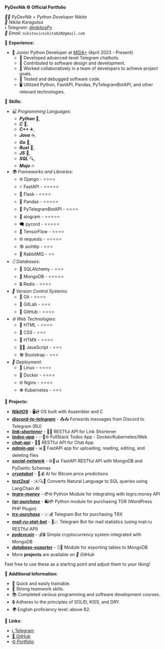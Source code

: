**PyDevNik © Official Portfolio**

*👨‍💻 PyDevNik = Python Developer Nikita*  
*👤 Nikita Karagutsa*  
*📞 Telegram: [@nikitosPy](https://t.me/nikitosPy)*  
*📧 Email: `nikitovicnikita028@gmail.com`*

🔧 **Experience:**
- 💼 Junior Python Developer at [MIDA+](https://mida.plus) (April 2023 - Present)
  - 🤖 Developed advanced-level Telegram chatbots.
  - 🔨 Contributed to software design and development.
  - 👥 Worked collaboratively in a team of developers to achieve project goals.
  - 🐞 Tested and debugged software code.
  - 🖥️ Utilized Python, FastAPI, Pandas, PyTelegramBotAPI, and other relevant technologies.

🔧 **Skills:**
- *💻 Programming Languages*:
  - ***Python*** 🐍,
  - ***C*** 🏅,
  - ***C++*** ➕,
  - ***Java*** ☕,
  - ***Go*** 📇,
  - ***Rust*** 🦀,
  - ***JS*** 🌟,
  - ***SQL*** 🔍,
  - ***Mojo*** 🔥
- *📚 Frameworks and Libraries*:
  - 🌐 Django - ⭐⭐⭐⭐
  - ⚡ FastAPI - ⭐⭐⭐⭐⭐
  - 🔗 Flask - ⭐⭐⭐⭐
  - 🐼 Pandas - ⭐⭐⭐⭐⭐
  - 🤖 PyTelegramBotAPI - ⭐⭐⭐⭐
  - 💬 aiogram - ⭐⭐⭐⭐⭐
  - 🗨 pycord - ⭐⭐⭐⭐⭐
  - 🧠 TensorFlow - ⭐⭐⭐⭐
  - 🌐 requests - ⭐⭐⭐⭐⭐
  - 🕸️ aiohttp - ⭐⭐⭐
  - 🐰 RabbitMQ - ⭐⭐
- *🗄️ Databases*:
  - 💽 SQLAlchemy - ⭐⭐⭐
  - 🍃 MongoDB - ⭐⭐⭐⭐⭐
  - 🔒 Redis - ⭐⭐⭐⭐
- *📂 Version Control Systems*:
  - 🌲 Git - ⭐⭐⭐⭐
  - 🦊 GitLab - ⭐⭐⭐
  - 🐙 GitHub - ⭐⭐⭐⭐
- *🌐 Web Technologies*:
  - 📃 HTML - ⭐⭐⭐⭐
  - 🎨 CSS - ⭐⭐⭐
  - 📡 HTMX - ⭐⭐⭐⭐
  - ✍🏻 JavaScript - ⭐⭐⭐
  - 🛠️ Bootstrap - ⭐⭐⭐
- *🚀 Deployment*:
  - 🐧 Linux - ⭐⭐⭐⭐
  - 🐳 Docker - ⭐⭐⭐⭐
  - 🌐 Nginx - ⭐⭐⭐⭐
  - ☸️ Kubernetes - ⭐⭐⭐

🔧 **Projects:**
- ***[NikitOS](https://github.com/PyDevNik/NikitOS)*** - 🖥️💿 OS built with Assembler and C
- ***[discord-to-telegram](https://github.com/PyDevNik/discord-to-telegram)*** - 📤📥 Forwards messages from Discord to Telegram (RU)
- ***[link-shortener](https://github.com/PyDevNik/link-shortener)*** - 🔗🌐 RESTful API for Link Shortener
- ***[todos-app](https://github.com/PyDevNik/todos-app)*** - ✅📝🌐 FullStack Todos App - Docker/Kubernetes/Web
- ***[chat-api](https://github.com/PyDevNik/chat-api)*** - 💬🌐 RESTful API for Chat App
- ***[admin-api](https://github.com/PyDevNik/admin-api)*** - 📊📂 FastAPI app for uploading, reading, editing, and deleting files
- ***[social-network](https://github.com/PyDevNik/social-network)*** - 🌐🤝📊 FastAPI RESTful API with MongoDB and PyDantic Schemas
- ***[cryptobot](https://github.com/PyDevNik/cryptobot)*** - 🤖💰 AI for Bitcoin price predictions
- ***[text2sql](https://github.com/PyDevNik/text2sql)*** - ✉️🔍💼 Converts Natural Language to SQL queries using LangChain AI
- ***[tegro-money](https://github.com/PyDevNik/tegro-money)*** - 💳🌐 Python Module for integrating with tegro.money API
- ***[tgr-purchase](https://github.com/PyDevNik/tgr-purchase)*** - 🛍️💳 Python module for purchasing TGR (WordPress PHP Plugin)
- ***[trx-purchase](https://github.com/PyDevNik/trx-purchase)*** - 📈💰 Telegram Bot for purchasing TRX
- ***[mail-ru-stat-bot](https://github.com/PyDevNik/mail-ru-stat-bot)*** - 📮📈 Telegram Bot for mail statistics (using mail.ru RESTful API)
- ***[pydevcoin](https://github.com/PyDevNik/pydevcoin)*** - 💰🔒 Simple cryptocurrency system integrated with MongoDB
- ***[database-exporter](https://github.com/PyDevNik/database-exporter)*** - 🗄️💾 Module for exporting tables to MongoDB
- More **projects** are available on *🐙 GitHub*

Feel free to use these as a starting point and adjust them to your liking!

🔧 **Additional Information:**
- 🎯 Quick and easily trainable.
- 👥 Strong teamwork skills.
- 📚 Completed various programming and software development courses.
- 🔒 Adheres to the principles of SOLID, KISS, and DRY.
- 🌍 English proficiency level: above B2.

🔗 **Links:**
- [📞 Telegram](https://t.me/nikitosPy)
- [🐙 GitHub](https://github.com/PyDevNik)
- [🌐 Portfolio](https://PyDevNik.github.io)
